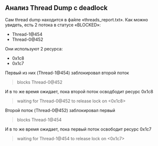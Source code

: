 ## Анализ Thread Dump с deadlock

Сам thread dump находится в файле «threads_report.txt». Как можно увидеть, есть 2 потока в статусе «BLOCKED»:
- Thread-1@454
- Thread-0@452

Они используют 2 ресурса:
- 0x1c8
- 0x1c7

Первый из них (Thread-1@454) заблокировал второй поток
> blocks Thread-0@452

И в то же время ожидает, пока второй поток осводбодит ресурс 0x1c8
> waiting for Thread-0@452 to release lock on <0x1c8>


Второй поток (Thread-0@452) заблокировал первый
> blocks Thread-1@454

И в то же время ожидает, пока первый поток освободит ресурс 0x1c7
> waiting for Thread-1@454 to release lock on <0x1c7>
